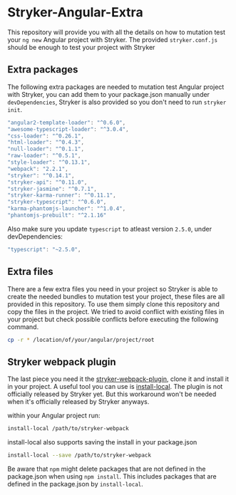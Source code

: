 # Stryker-Angular-Extra

This repository will provide you with all the details on how to mutation test your `ng new` Angular project with Stryker. The provided `stryker.conf.js` should be enough to test your project with Stryker

## Extra packages
The following extra packages are needed to mutation test Angular project with Stryker, you can add them to your package.json manually under `devDependencies`, Stryker is also provided so you don't need to run `stryker init`.
```javascript
"angular2-template-loader": "^0.6.0",
"awesome-typescript-loader": "^3.0.4",
"css-loader": "^0.26.1",
"html-loader": "^0.4.3",
"null-loader": "^0.1.1",
"raw-loader": "^0.5.1",
"style-loader": "^0.13.1",
"webpack": "2.2.1",
"stryker": "^0.14.1",
"stryker-api": "^0.11.0",
"stryker-jasmine": "^0.7.1",
"stryker-karma-runner": "^0.11.1",
"stryker-typescript": "^0.6.0",
"karma-phantomjs-launcher": "^1.0.4",
"phantomjs-prebuilt": "^2.1.16"
```

Also make sure you update `typescript` to atleast version `2.5.0`, under devDependencies:
```javascript
"typescript": "~2.5.0",
```

## Extra files
There are a few extra files you need in your project so Stryker is able to create the needed bundles to mutation test your project, these files are all provided in this repository. To use them simply clone this repository and copy the files in the project. We tried to avoid conflict with existing files in your project but check possible conflicts before executing the following command.
```bash
cp -r * /location/of/your/angular/project/root
```

## Stryker webpack plugin
The last piece you need it the [stryker-webpack-plugin](https://github.com/Archcry/stryker-webpack), clone it and install it in your project. A useful tool you can use is [install-local](https://www.npmjs.com/package/install-local). The plugin is not officially released by Stryker yet. But this workaround won't be needed when it's officially released by Stryker anyways.

within your Angular project run:
```bash
install-local /path/to/stryker-webpack
```

install-local also supports saving the install in your package.json
```bash
install-local --save /path/to/stryker-webpack
```
Be aware that `npm` might delete packages that are not defined in the package.json when using `npm install`. This includes packages that are defined in the package.json by `install-local`.